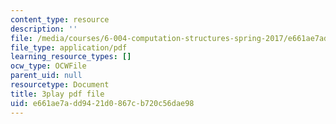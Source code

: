 ```yaml
---
content_type: resource
description: ''
file: /media/courses/6-004-computation-structures-spring-2017/e661ae7add9421d0867cb720c56dae98_b-jgbeTojrk.pdf
file_type: application/pdf
learning_resource_types: []
ocw_type: OCWFile
parent_uid: null
resourcetype: Document
title: 3play pdf file
uid: e661ae7a-dd94-21d0-867c-b720c56dae98
---
```


